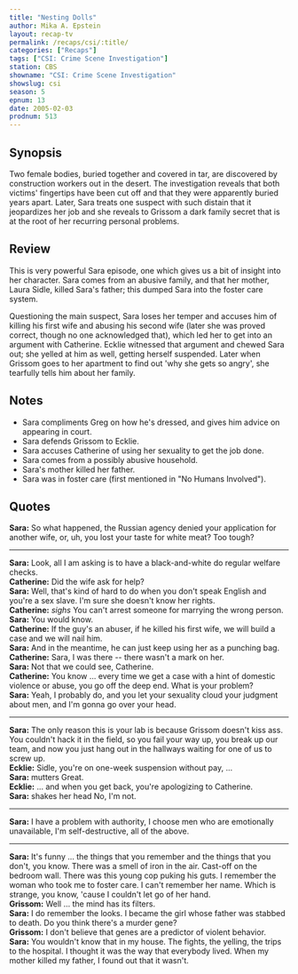 ```yaml
---
title: "Nesting Dolls"
author: Mika A. Epstein
layout: recap-tv
permalink: /recaps/csi/:title/
categories: ["Recaps"]
tags: ["CSI: Crime Scene Investigation"]
station: CBS
showname: "CSI: Crime Scene Investigation"
showslug: csi
season: 5  
epnum: 13
date: 2005-02-03
prodnum: 513 
---
```


## Synopsis

Two female bodies, buried together and covered in tar, are discovered by construction workers out in the desert. The investigation reveals that both victims' fingertips have been cut off and that they were apparently buried years apart. Later, Sara treats one suspect with such distain that it jeopardizes her job and she reveals to Grissom a dark family secret that is at the root of her recurring personal problems.

## Review

This is very powerful Sara episode, one which gives us a bit of insight into her character. Sara comes from an abusive family, and that her mother, Laura Sidle, killed Sara's father; this dumped Sara into the foster care system.

Questioning the main suspect, Sara loses her temper and accuses him of killing his first wife and abusing his second wife (later she was proved correct, though no one acknowledged that), which led her to get into an argument with Catherine. Ecklie witnessed that argument and chewed Sara out; she yelled at him as well, getting herself suspended. Later when Grissom goes to her apartment to find out 'why she gets so angry', she tearfully tells him about her family.

## Notes

* Sara compliments Greg on how he's dressed, and gives him advice on appearing in court.  
* Sara defends Grissom to Ecklie.  
* Sara accuses Catherine of using her sexuality to get the job done.  
* Sara comes from a possibly abusive household.  
* Sara's mother killed her father.  
* Sara was in foster care (first mentioned in "No Humans Involved").

## Quotes

**Sara:** So what happened, the Russian agency denied your application for another wife, or, uh, you lost your taste for white meat? Too tough?  

- - -

**Sara:** Look, all I am asking is to have a black-and-white do regular welfare checks.  
**Catherine:** Did the wife ask for help?  
**Sara:** Well, that's kind of hard to do when you don't speak English and you're a sex slave. I'm sure she doesn't know her rights.  
**Catherine:** _sighs_ You can't arrest someone for marrying the wrong person.  
**Sara:** You would know.  
**Catherine:** If the guy's an abuser, if he killed his first wife, we will build a case and we will nail him.  
**Sara:** And in the meantime, he can just keep using her as a punching bag.  
**Catherine:** Sara, I was there -- there wasn't a mark on her.  
**Sara:** Not that we could see, Catherine.  
**Catherine:** You know ... every time we get a case with a hint of domestic violence or abuse, you go off the deep end. What is your problem?  
**Sara:** Yeah, I probably do, and you let your sexuality cloud your judgment about men, and I'm gonna go over your head.  

- - -

**Sara:** The only reason this is your lab is because Grissom doesn't kiss ass. You couldn't hack it in the field, so you fail your way up, you break up our team, and now you just hang out in the hallways waiting for one of us to screw up.  
**Ecklie:** Sidle, you're on one-week suspension without pay, ...  
**Sara:** mutters Great.  
**Ecklie:** ... and when you get back, you're apologizing to Catherine.  
**Sara:** shakes her head No, I'm not.  

- - -

**Sara:** I have a problem with authority, I choose men who are emotionally unavailable, I'm self-destructive, all of the above.

- - -

**Sara:** It's funny ... the things that you remember and the things that you don't, you know. There was a smell of iron in the air. Cast-off on the bedroom wall. There was this young cop puking his guts. I remember the woman who took me to foster care. I can't remember her name. Which is strange, you know, 'cause I couldn't let go of her hand.  
**Grissom:** Well ... the mind has its filters.  
**Sara:** I do remember the looks. I became the girl whose father was stabbed to death. Do you think there's a murder gene?  
**Grissom:** I don't believe that genes are a predictor of violent behavior.  
**Sara:** You wouldn't know that in my house. The fights, the yelling, the trips to the hospital. I thought it was the way that everybody lived. When my mother killed my father, I found out that it wasn't.
